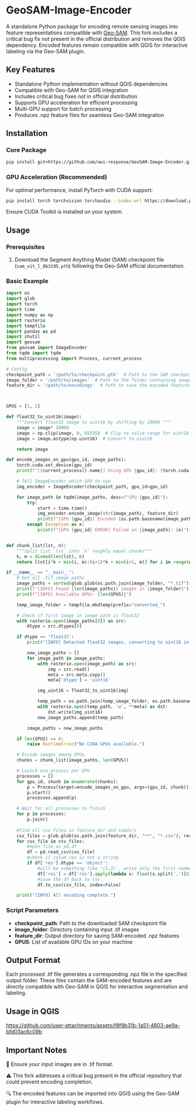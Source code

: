 # GeoSAM-Image-Encoder

A standalone Python package for encoding remote sensing images into feature representations compatible with [Geo-SAM](https://github.com/coolzhao/Geo-SAM). This fork includes a critical bug fix not present in the official distribution and removes the QGIS dependency. Encoded features remain compatible with QGIS for interactive labeling via the Geo-SAM plugin.

## Key Features

* Standalone Python implementation without QGIS dependencies
* Compatible with Geo-SAM for QGIS integration
* Includes critical bug fixes not in official distribution
* Supports GPU acceleration for efficient processing
* Multi-GPU support for batch processing
* Produces .npz feature files for seamless Geo-SAM integration

## Installation

### Core Package

```bash
pip install git+https://github.com/awi-response/GeoSAM-Image-Encoder.git
```

### GPU Acceleration (Recommended)

For optimal performance, install PyTorch with CUDA support:

```bash
pip install torch torchvision torchaudio --index-url https://download.pytorch.org/whl/cu117
```

Ensure CUDA Toolkit is installed on your system.

## Usage

### Prerequisites

1. Download the Segment Anything Model (SAM) checkpoint file (`sam_vit_l_0b3195.pth`) following the Geo-SAM official documentation.

### Basic Example

```python
import os
import glob
import torch
import time
import numpy as np
import rasterio
import tempfile
import pandas as pd
import shutil
import geosam
from geosam import ImageEncoder
from tqdm import tqdm
from multiprocessing import Process, current_process

# Config
checkpoint_path = '/path/to/checkpoint.pth'  # Path to the SAM checkpoint
image_folder = '/path/to/images'  # Path to the folder containing images
feature_dir = '/path/to/encodings'  # Path to save the encoded features



GPUS = [1, 2]

def float32_to_uint16(image):
    """Convert float32 image to uint16 by shifting by 10000 """
    image = image* 10000
    image = np.clip(image, 0, 65535)  # Clip to valid range for uint16
    image = image.astype(np.uint16)  # Convert to uint16

    return image

def encode_images_on_gpu(gpu_id, image_paths):
    torch.cuda.set_device(gpu_id)
    print(f"[{current_process().name}] Using GPU {gpu_id}: {torch.cuda.get_device_name(gpu_id)}")

    # Tell ImageEncoder which GPU to use
    img_encoder = ImageEncoder(checkpoint_path, gpu_id=gpu_id)

    for image_path in tqdm(image_paths, desc=f"GPU {gpu_id}"):
        try:
            start = time.time()
            img_encoder.encode_image(str(image_path), feature_dir)
            print(f"[GPU {gpu_id}] Encoded {os.path.basename(image_path)} in {time.time() - start:.2f}s")
        except Exception as e:
            print(f"[GPU {gpu_id} ERROR] Failed on {image_path}: {e}")


def chunk_list(lst, n):
    """Split list `lst` into `n` roughly equal chunks"""
    k, m = divmod(len(lst), n)
    return [lst[i*k + min(i, m):(i+1)*k + min(i+1, m)] for i in range(n)]

if __name__ == "__main__":
    # Get all .tif image paths
    image_paths = sorted(glob.glob(os.path.join(image_folder, "*.tif")))
    print(f"[INFO] Found {len(image_paths)} images in {image_folder}")
    print(f"[INFO] Available GPUs: {len(GPUS)}")

    temp_image_folder = tempfile.mkdtemp(prefix="converted_")

    # check if first image in image path is float32
    with rasterio.open(image_paths[0]) as src:
        dtype = src.dtypes[0]

    if dtype == 'float32':
        print("[INFO] Detected float32 images, converting to uint16 in temporary directory")

        new_image_paths = []
        for image_path in image_paths:
            with rasterio.open(image_path) as src:
                img = src.read()
                meta = src.meta.copy()
                meta['dtype'] = 'uint16'

            img_uint16 = float32_to_uint16(img)

            temp_path = os.path.join(temp_image_folder, os.path.basename(image_path))
            with rasterio.open(temp_path, 'w', **meta) as dst:
                dst.write(img_uint16)
            new_image_paths.append(temp_path)

        image_paths = new_image_paths

    if len(GPUS) == 0:
        raise RuntimeError("No CUDA GPUs available.")

    # Divide images among GPUs
    chunks = chunk_list(image_paths, len(GPUS))

    # Launch one process per GPU
    processes = []
    for gpu_id, chunk in enumerate(chunks):
        p = Process(target=encode_images_on_gpu, args=(gpu_id, chunk))
        p.start()
        processes.append(p)

    # Wait for all processes to finish
    for p in processes:
        p.join()
    
    #find all csv files in feature_dir and subdirs
    csv_files = glob.glob(os.path.join(feature_dir, "**", "*.csv"), recursive=True)
    for csv_file in csv_files:
        #open file as pd.df
        df = pd.read_csv(csv_file)
        #check if colum res is not a string
        if df['res'].dtype == 'object':
            #will be something like '(3,3)', write only the first number as float
            df['res'] = df['res'].apply(lambda x: float(x.split(',')[0].replace('(', '')))
            #save the df back to csv
            df.to_csv(csv_file, index=False)

    print("[INFO] All encoding complete.")

```



### Script Parameters

* **checkpoint_path**: Path to the downloaded SAM checkpoint file
* **image_folder**: Directory containing input .tif images
* **feature_dir**: Output directory for saving SAM-encoded .npz features
* **GPUS**: List of available GPU IDs on your machine

## Output Format

Each processed .tif file generates a corresponding .npz file in the specified output folder. These files contain the SAM-encoded features and are directly compatible with Geo-SAM in QGIS for interactive segmentation and labeling.

## Usage in QGIS


https://github.com/user-attachments/assets/f8f9b31b-1a51-4803-ae9a-bfd03ac6c09b



## Important Notes

📝 Ensure your input images are in .tif format.

⚠️ This fork addresses a critical bug present in the official repository that could prevent encoding completion.

🔍 The encoded features can be imported into QGIS using the Geo-SAM plugin for interactive labeling workflows.

